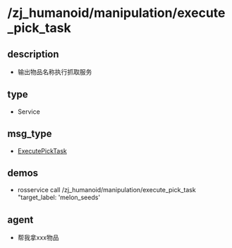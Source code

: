 # /zj_humanoid/manipulation/execute_pick_task

## description
- 输出物品名称执行抓取服务

## type
- Service

## msg_type
- [ExecutePickTask](../../../../zj_humanoid_types.md#ExecutePickTask)

## demos
- rosservice call /zj_humanoid/manipulation/execute_pick_task "target_label: 'melon_seeds'

## agent
- 帮我拿xxx物品

